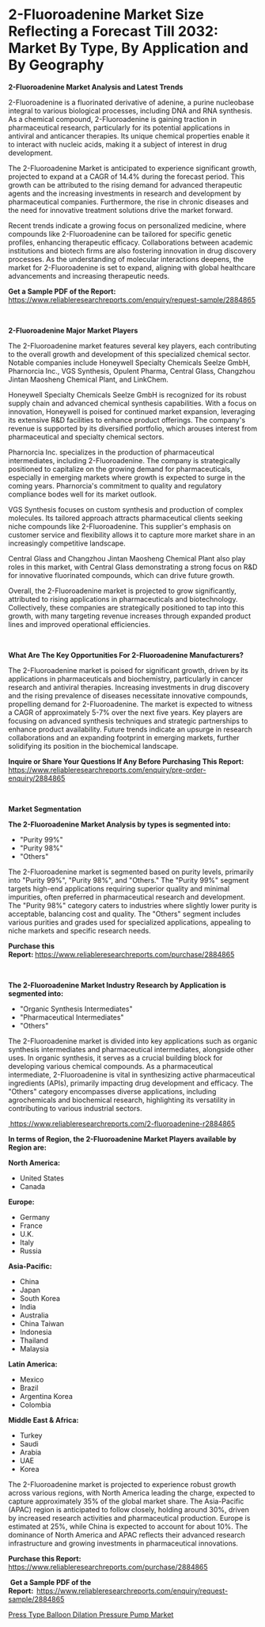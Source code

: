<p><h1>2-Fluoroadenine Market Size Reflecting a Forecast Till 2032: Market By Type, By Application and By Geography</h1></p><p><strong>2-Fluoroadenine Market Analysis and Latest Trends</strong></p>
<p><p>2-Fluoroadenine is a fluorinated derivative of adenine, a purine nucleobase integral to various biological processes, including DNA and RNA synthesis. As a chemical compound, 2-Fluoroadenine is gaining traction in pharmaceutical research, particularly for its potential applications in antiviral and anticancer therapies. Its unique chemical properties enable it to interact with nucleic acids, making it a subject of interest in drug development.</p><p>The 2-Fluoroadenine Market is anticipated to experience significant growth, projected to expand at a CAGR of 14.4% during the forecast period. This growth can be attributed to the rising demand for advanced therapeutic agents and the increasing investments in research and development by pharmaceutical companies. Furthermore, the rise in chronic diseases and the need for innovative treatment solutions drive the market forward.</p><p>Recent trends indicate a growing focus on personalized medicine, where compounds like 2-Fluoroadenine can be tailored for specific genetic profiles, enhancing therapeutic efficacy. Collaborations between academic institutions and biotech firms are also fostering innovation in drug discovery processes. As the understanding of molecular interactions deepens, the market for 2-Fluoroadenine is set to expand, aligning with global healthcare advancements and increasing therapeutic needs.</p></p>
<p><strong>Get a Sample PDF of the Report:&nbsp;</strong> <a href="https://www.reliableresearchreports.com/enquiry/request-sample/2884865?utm_campaign=2641&utm_medium=2&utm_source=Github&utm_content=ia&utm_term=13032025&utm_id=2-fluoroadenine">https://www.reliableresearchreports.com/enquiry/request-sample/2884865</a></p>
<p>&nbsp;</p>
<p><strong>2-Fluoroadenine Major Market Players</strong></p>
<p><p>The 2-Fluoroadenine market features several key players, each contributing to the overall growth and development of this specialized chemical sector. Notable companies include Honeywell Specialty Chemicals Seelze GmbH, Pharnorcia Inc., VGS Synthesis, Opulent Pharma, Central Glass, Changzhou Jintan Maosheng Chemical Plant, and LinkChem.</p><p>Honeywell Specialty Chemicals Seelze GmbH is recognized for its robust supply chain and advanced chemical synthesis capabilities. With a focus on innovation, Honeywell is poised for continued market expansion, leveraging its extensive R&D facilities to enhance product offerings. The company's revenue is supported by its diversified portfolio, which arouses interest from pharmaceutical and specialty chemical sectors.</p><p>Pharnorcia Inc. specializes in the production of pharmaceutical intermediates, including 2-Fluoroadenine. The company is strategically positioned to capitalize on the growing demand for pharmaceuticals, especially in emerging markets where growth is expected to surge in the coming years. Pharnorcia's commitment to quality and regulatory compliance bodes well for its market outlook.</p><p>VGS Synthesis focuses on custom synthesis and production of complex molecules. Its tailored approach attracts pharmaceutical clients seeking niche compounds like 2-Fluoroadenine. This supplier's emphasis on customer service and flexibility allows it to capture more market share in an increasingly competitive landscape.</p><p>Central Glass and Changzhou Jintan Maosheng Chemical Plant also play roles in this market, with Central Glass demonstrating a strong focus on R&D for innovative fluorinated compounds, which can drive future growth. </p><p>Overall, the 2-Fluoroadenine market is projected to grow significantly, attributed to rising applications in pharmaceuticals and biotechnology. Collectively, these companies are strategically positioned to tap into this growth, with many targeting revenue increases through expanded product lines and improved operational efficiencies.</p></p>
<p>&nbsp;</p>
<p><strong>What Are The Key Opportunities For 2-Fluoroadenine Manufacturers?</strong></p>
<p><p>The 2-Fluoroadenine market is poised for significant growth, driven by its applications in pharmaceuticals and biochemistry, particularly in cancer research and antiviral therapies. Increasing investments in drug discovery and the rising prevalence of diseases necessitate innovative compounds, propelling demand for 2-Fluoroadenine. The market is expected to witness a CAGR of approximately 5-7% over the next five years. Key players are focusing on advanced synthesis techniques and strategic partnerships to enhance product availability. Future trends indicate an upsurge in research collaborations and an expanding footprint in emerging markets, further solidifying its position in the biochemical landscape.</p></p>
<p><strong>Inquire or Share Your Questions If Any Before Purchasing This Report:</strong> <a href="https://www.reliableresearchreports.com/enquiry/pre-order-enquiry/2884865?utm_campaign=2641&utm_medium=2&utm_source=Github&utm_content=ia&utm_term=13032025&utm_id=2-fluoroadenine">https://www.reliableresearchreports.com/enquiry/pre-order-enquiry/2884865</a></p>
<p>&nbsp;</p>
<p><strong>Market Segmentation</strong></p>
<p><strong>The 2-Fluoroadenine Market Analysis by types is segmented into:</strong></p>
<p><ul><li>"Purity 99%"</li><li>"Purity 98%"</li><li>"Others"</li></ul></p>
<p><p>The 2-Fluoroadenine market is segmented based on purity levels, primarily into "Purity 99%", "Purity 98%", and "Others." The "Purity 99%" segment targets high-end applications requiring superior quality and minimal impurities, often preferred in pharmaceutical research and development. The "Purity 98%" category caters to industries where slightly lower purity is acceptable, balancing cost and quality. The "Others" segment includes various purities and grades used for specialized applications, appealing to niche markets and specific research needs.</p></p>
<p><strong>Purchase this Report:&nbsp;</strong><a href="https://www.reliableresearchreports.com/purchase/2884865?utm_campaign=2641&utm_medium=2&utm_source=Github&utm_content=ia&utm_term=13032025&utm_id=2-fluoroadenine">https://www.reliableresearchreports.com/purchase/2884865</a></p>
<p>&nbsp;</p>
<p><strong>The 2-Fluoroadenine Market Industry Research by Application is segmented into:</strong></p>
<p><ul><li>"Organic Synthesis Intermediates"</li><li>"Pharmaceutical Intermediates"</li><li>"Others"</li></ul></p>
<p><p>The 2-Fluoroadenine market is divided into key applications such as organic synthesis intermediates and pharmaceutical intermediates, alongside other uses. In organic synthesis, it serves as a crucial building block for developing various chemical compounds. As a pharmaceutical intermediate, 2-Fluoroadenine is vital in synthesizing active pharmaceutical ingredients (APIs), primarily impacting drug development and efficacy. The "Others" category encompasses diverse applications, including agrochemicals and biochemical research, highlighting its versatility in contributing to various industrial sectors.</p></p>
<p><a href="https://www.reliableresearchreports.com/2-fluoroadenine-r2884865?utm_campaign=2641&utm_medium=2&utm_source=Github&utm_content=ia&utm_term=13032025&utm_id=2-fluoroadenine">&nbsp;https://www.reliableresearchreports.com/2-fluoroadenine-r2884865</a></p>
<p><strong>In terms of Region, the 2-Fluoroadenine Market Players available by Region are:</strong></p>
<p>
    <p> <strong> North America: </strong>
        <ul>
            <li>United States</li>
            <li>Canada</li>
        </ul>
        </p> 
    <p> <strong> Europe: </strong>
        <ul>
            <li>Germany</li>
            <li>France</li>
            <li>U.K.</li>
            <li>Italy</li>
            <li>Russia</li>
        </ul>
        </p> 
    <p> <strong> Asia-Pacific: </strong>
        <ul>
            <li>China</li>
            <li>Japan</li>
            <li>South Korea</li>
            <li>India</li>
            <li>Australia</li>
            <li>China Taiwan</li>
            <li>Indonesia</li>
            <li>Thailand</li>
            <li>Malaysia</li>
        </ul>
        </p> 
    <p> <strong> Latin America: </strong>
        <ul>
            <li>Mexico</li>
            <li>Brazil</li>
            <li>Argentina Korea</li>
            <li>Colombia</li>
        </ul>
        </p> 
    <p> <strong> Middle East & Africa: </strong>
        <ul>
            <li>Turkey</li>
            <li>Saudi</li>
            <li>Arabia</li>
            <li>UAE</li>
            <li>Korea</li>
        </ul>
    </p>
    </p>
<p><p>The 2-Fluoroadenine market is projected to experience robust growth across various regions, with North America leading the charge, expected to capture approximately 35% of the global market share. The Asia-Pacific (APAC) region is anticipated to follow closely, holding around 30%, driven by increased research activities and pharmaceutical production. Europe is estimated at 25%, while China is expected to account for about 10%. The dominance of North America and APAC reflects their advanced research infrastructure and growing investments in pharmaceutical innovations.</p></p>
<p><strong>Purchase this Report: </strong><a href="https://www.reliableresearchreports.com/purchase/2884865?utm_campaign=2641&utm_medium=2&utm_source=Github&utm_content=ia&utm_term=13032025&utm_id=2-fluoroadenine">https://www.reliableresearchreports.com/purchase/2884865</a></p>
<p>&nbsp;<strong>Get a Sample PDF of the Report:&nbsp;&nbsp;</strong><a href="https://www.reliableresearchreports.com/enquiry/request-sample/2884865?utm_campaign=2641&utm_medium=2&utm_source=Github&utm_content=ia&utm_term=13032025&utm_id=2-fluoroadenine">https://www.reliableresearchreports.com/enquiry/request-sample/2884865</a></p>
<p><strong></strong></p>
<p><p><a href="https://github.com/lisaeichler20775/Market-Research-Report-List-1/blob/main/press-type-balloon-dilation-pressure-pump-market.md?utm_campaign=2641&utm_medium=2&utm_source=Github&utm_content=ia&utm_term=13032025&utm_id=2-fluoroadenine">Press Type Balloon Dilation Pressure Pump Market</a></p></p>